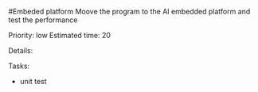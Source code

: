 #Embeded platform
Moove the program to the AI embedded platform and test the performance

Priority: low
Estimated time: 20

Details:

Tasks:
- unit test
